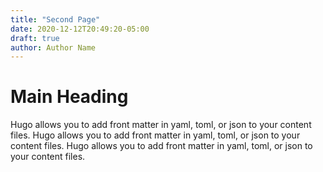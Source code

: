 ```yaml
---
title: "Second Page"
date: 2020-12-12T20:49:20-05:00
draft: true
author: Author Name
---
```




# Main Heading

Hugo allows you to add front matter in yaml, toml, or json to your content files.
Hugo allows you to add front matter in yaml, toml, or json to your content files.
Hugo allows you to add front matter in yaml, toml, or json to your content files.

